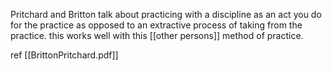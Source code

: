 Pritchard and Britton talk about practicing with a discipline as an act you do for the practice as opposed to an extractive process of taking from the practice. this works well with this [[other persons]] method of practice.

ref [[BrittonPritchard.pdf]]
